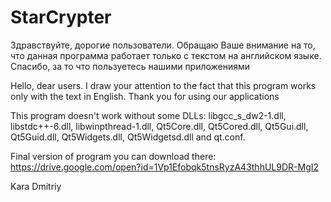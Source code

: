 # StarCrypter
Здравствуйте, дорогие пользователи. Обращаю Ваше внимание на то, что данная программа работает только с текстом на английском языке. Спасибо, за то что пользуетесь нашими приложениями

Hello, dear users. I draw your attention to the fact that this program works only with the text in English. Thank you for using our applications

This program doesn't work without some DLLs:
libgcc_s_dw2-1.dll,
libstdc++-6.dll,
libwinpthread-1.dll,
Qt5Core.dll,
Qt5Cored.dll,
Qt5Gui.dll,
Qt5Guid.dll,
Qt5Widgets.dll,
Qt5Widgetsd.dll
and qt.conf.

Final version of program you can download there: https://drive.google.com/open?id=1Vp1Efobqk5tnsRyzA43thhUL9DR-MgI2

Kara Dmitriy
